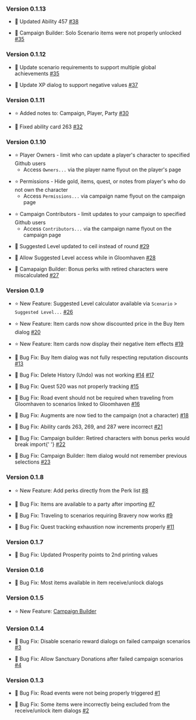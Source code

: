 ### Version 0.1.13

* :bug: Updated Ability 457
  [#38](https://github.com/jason-whitted/gloomy/issues/38)

* :bug: Campaign Builder: Solo Scenario items were not properly unlocked
  [#35](https://github.com/jason-whitted/gloomy/issues/35)

### Version 0.1.12

* :bug: Update scenario requirements to support multiple global achievements
  [#35](https://github.com/jason-whitted/gloomy/issues/35)

* :bug: Update XP dialog to support negative values
  [#37](https://github.com/jason-whitted/gloomy/issues/37)

### Version 0.1.11

* :star: Added notes to: Campaign, Player, Party
  [#30](https://github.com/jason-whitted/gloomy/issues/30)

* :bug: Fixed ability card 263
  [#32](https://github.com/jason-whitted/gloomy/issues/32)

### Version 0.1.10

* :star: Player Owners - limit who can update a player's character to specified Github users
  * Access `Owners...` via the player name flyout on the player's page

- :star: Permissions - Hide gold, items, quest, or notes from player's who do not own the character
  * Access `Permissions...` via campaign name flyout on the campaign page

* :star: Campaign Contributors - limit updates to your campaign to specified Github users
  * Access `Contributors...` via the campaign name flyout on the campaign page

- :bug: Suggested Level updated to ceil instead of round
  [#29](https://github.com/jason-whitted/gloomy/issues/29)

- :bug: Allow Suggested Level access while in Gloomhaven
  [#28](https://github.com/jason-whitted/gloomy/issues/28)

- :bug: Camapaign Builder: Bonus perks with retired characters were miscalculated
  [#27](https://github.com/jason-whitted/gloomy/issues/27)

### Version 0.1.9

* :star: New Feature: Suggested Level calculator available via `Scenario` > `Suggested Level...`
  [#26](https://github.com/jason-whitted/gloomy/issues/26)

* :star: New Feature: Item cards now show discounted price in the Buy Item dialog
  [#20](https://github.com/jason-whitted/gloomy/issues/20)

* :star: New Feature: Item cards now display their negative item effects
  [#19](https://github.com/jason-whitted/gloomy/issues/19)

* :bug: Bug Fix: Buy Item dialog was not fully respecting reputation discounts
  [#13](https://github.com/jason-whitted/gloomy/issues/13)

* :bug: Bug Fix: Delete History (Undo) was not working
  [#14](https://github.com/jason-whitted/gloomy/issues/14)
  [#17](https://github.com/jason-whitted/gloomy/issues/17)

* :bug: Bug Fix: Quest 520 was not properly tracking
  [#15](https://github.com/jason-whitted/gloomy/issues/15)

* :bug: Bug Fix: Road event should not be required when traveling from Gloomhaven to scenarios linked to Gloomhaven
  [#16](https://github.com/jason-whitted/gloomy/issues/16)

* :bug: Bug Fix: Augments are now tied to the campaign (not a character)
  [#18](https://github.com/jason-whitted/gloomy/issues/18)

* :bug: Bug Fix: Ability cards 263, 269, and 287 were incorrect
  [#21](https://github.com/jason-whitted/gloomy/issues/21)

* :bug: Bug Fix: Campaign builder: Retired characters with bonus perks would break import{' '}
  [#22](https://github.com/jason-whitted/gloomy/issues/22)

* :bug: Bug Fix: Campaign Builder: Item dialog would not remember previous selections
  [#23](https://github.com/jason-whitted/gloomy/issues/23)

### Version 0.1.8

* :star: New Feature: Add perks directly from the Perk list
  [#8](https://github.com/jason-whitted/gloomy/issues/8)

* :bug: Bug Fix: Items are available to a party after importing
  [#7](https://github.com/jason-whitted/gloomy/issues/7)

* :bug: Bug Fix: Traveling to scenarios requiring Bravery now works
  [#9](https://github.com/jason-whitted/gloomy/issues/9)

* :bug: Bug Fix: Quest tracking exhaustion now increments properly
  [#11](https://github.com/jason-whitted/gloomy/issues/11)

### Version 0.1.7

* :bug:
  Bug Fix: Updated Prosperity points to 2nd printing values

### Version 0.1.6

* :bug:
  Bug Fix: Most items available in item receive/unlock dialogs

### Version 0.1.5

* :star: New Feature: [Campaign Builder](https://gloomy.herokuapp.com/builder)

### Version 0.1.4

* :bug: Bug Fix: Disable scenario reward dialogs on failed campaign scenarios
  [#3](https://github.com/jason-whitted/gloomy/issues/3)

* :bug: Bug Fix: Allow Sanctuary Donations after failed campaign scenarios
  [#4](https://github.com/jason-whitted/gloomy/issues/4)

### Version 0.1.3

* :bug: Bug Fix: Road events were not being properly triggered
  [#1](https://github.com/jason-whitted/gloomy/issues/1)

* :bug: Bug Fix: Some items were incorrectly being excluded from the receive/unlock item dialogs
  [#2](https://github.com/jason-whitted/gloomy/issues/2)
